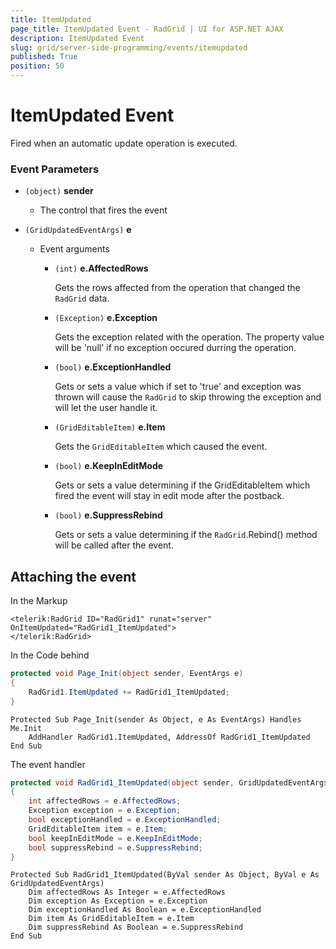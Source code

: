 ```yaml
---
title: ItemUpdated
page_title: ItemUpdated Event - RadGrid | UI for ASP.NET AJAX
description: ItemUpdated Event
slug: grid/server-side-programming/events/itemupdated
published: True
position: 50
---
```


# ItemUpdated Event

Fired when an automatic update operation is executed.


### Event Parameters

* `(object)` **sender**

    * The control that fires the event

* `(GridUpdatedEventArgs)` **e**

    * Event arguments 

        * `(int)` **e.AffectedRows**
            
            Gets the rows affected from the operation that changed the `RadGrid` data.

        * `(Exception)` **e.Exception**

            Gets the exception related with the operation. The property value will be 'null' if no exception occured durring the operation.
            
        * `(bool)` **e.ExceptionHandled**

            Gets or sets a value which if set to 'true' and exception was thrown will cause the `RadGrid` to skip throwing the exception and will let the user handle it.

        * `(GridEditableItem)` **e.Item**

            Gets the `GridEditableItem` which caused the event.
            
        * `(bool)` **e.KeepInEditMode**

            Gets or sets a value determining if the GridEditableItem which fired the event will stay in edit mode after the postback.

        * `(bool)` **e.SuppressRebind**

            Gets or sets a value determining if the `RadGrid`.Rebind() method will be called after the event.
            
            
            

## Attaching the event

In the Markup

````ASP.NET
<telerik:RadGrid ID="RadGrid1" runat="server" OnItemUpdated="RadGrid1_ItemUpdated">
</telerik:RadGrid>
````

In the Code behind

````C#
protected void Page_Init(object sender, EventArgs e)
{
    RadGrid1.ItemUpdated += RadGrid1_ItemUpdated;
}
````
````VB
Protected Sub Page_Init(sender As Object, e As EventArgs) Handles Me.Init
    AddHandler RadGrid1.ItemUpdated, AddressOf RadGrid1_ItemUpdated
End Sub
````

The event handler

````C#
protected void RadGrid1_ItemUpdated(object sender, GridUpdatedEventArgs e)
{
    int affectedRows = e.AffectedRows;
    Exception exception = e.Exception;
    bool exceptionHandled = e.ExceptionHandled;
    GridEditableItem item = e.Item;
    bool keepInEditMode = e.KeepInEditMode;
    bool suppressRebind = e.SuppressRebind;
}
````
````VB
Protected Sub RadGrid1_ItemUpdated(ByVal sender As Object, ByVal e As GridUpdatedEventArgs)
    Dim affectedRows As Integer = e.AffectedRows
    Dim exception As Exception = e.Exception
    Dim exceptionHandled As Boolean = e.ExceptionHandled
    Dim item As GridEditableItem = e.Item
    Dim suppressRebind As Boolean = e.SuppressRebind
End Sub
````
